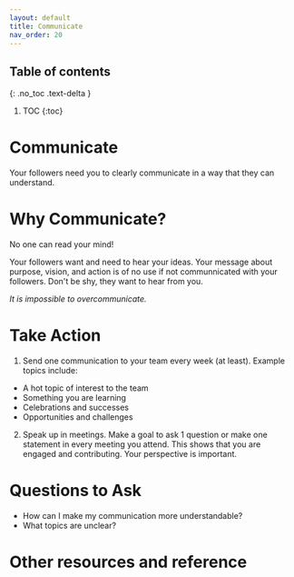 ```yaml
---
layout: default
title: Communicate
nav_order: 20
---
```


## Table of contents
{: .no_toc .text-delta }

1. TOC
{:toc}

# Communicate
Your followers need you to clearly communicate in a way that they can understand.

# Why Communicate?
No one can read your mind!

Your followers want and need to hear your ideas.  Your message about purpose, vision, and action is of no use if not communnicated with your followers.
Don't be shy, they want to hear from you.

_It is impossible to overcommunicate._

# Take Action
1. Send one communication to your team every week (at least).  Example topics include:
- A hot topic of interest to the team
- Something you are learning
- Celebrations and successes
- Opportunities and challenges

2. Speak up in meetings.  Make a goal to ask 1 question or make one statement in every meeting you attend.  This shows that you are engaged and contributing.  Your perspective is important.

# Questions to Ask
- How can I make my communication more understandable?
- What topics are unclear?

# Other resources and reference
